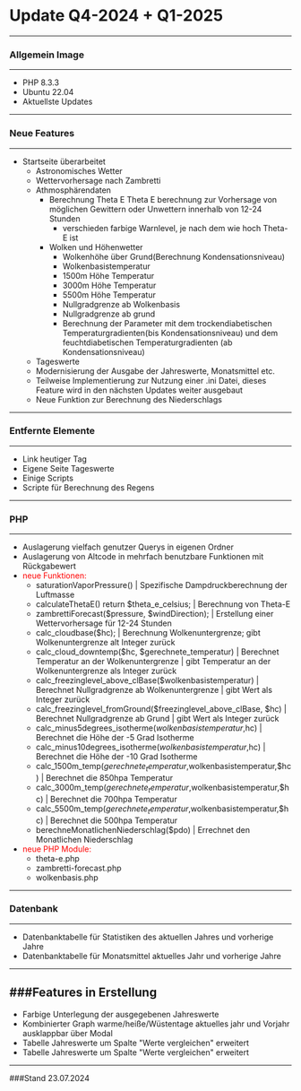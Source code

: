 # Update Q4-2024 + Q1-2025
---
### Allgemein Image
---
- PHP 8.3.3 
- Ubuntu 22.04
- Aktuellste Updates

---
### Neue Features
---
- Startseite überarbeitet 
    - Astronomisches Wetter
    - Wettervorhersage nach Zambretti
    - Athmosphärendaten
        - Berechnung Theta E
           Theta E berechnung zur Vorhersage von möglichen Gewittern oder Unwettern innerhalb von 12-24 Stunden
            - verschieden farbige Warnlevel, je nach dem wie hoch Theta-E ist
        - Wolken und Höhenwetter
            - Wolkenhöhe über Grund(Berechnung Kondensationsniveau)
            - Wolkenbasistemperatur
            - 1500m Höhe Temperatur
            - 3000m Höhe Temperatur
            - 5500m Höhe Temperatur
            - Nullgradgrenze ab Wolkenbasis
            - Nullgradgrenze ab grund
            - Berechnung der Parameter mit dem trockendiabetischen Temperaturgradienten(bis Kondensationsniveau) und dem feuchtdiabetischen Temperaturgradienten (ab Kondensationsniveau)
    - Tageswerte
    - Modernisierung der Ausgabe der Jahreswerte, Monatsmittel etc.
    - Teilweise Implementierung zur Nutzung einer .ini Datei, dieses Feature wird in den nächsten Updates weiter ausgebaut
    - Neue Funktion zur Berechnung des Niederschlags
    

---
### Entfernte Elemente
---
- Link heutiger Tag
- Eigene Seite Tageswerte
- Einige Scripts
- Scripte für Berechnung des Regens

---
### PHP
---

- Auslagerung vielfach genutzer Querys in eigenen Ordner
- Auslagerung von Altcode in mehrfach benutzbare Funktionen mit Rückgabewert
- <span style="color:red">neue Funktionen:</span>
    - saturationVaporPressure() | Spezifische Dampdruckberechnung der Luftmasse
    - calculateThetaE() return $theta_e_celsius; | Berechnung von Theta-E
    - zambrettiForecast($pressure, $windDirection); | Erstellung einer Wettervorhersage für 12-24 Stunden
    - calc_cloudbase($hc); | Berechnung Wolkenuntergrenze; gibt Wolkenuntergrenze alt Integer zurück
    - calc_cloud_downtemp($hc, $gerechnete_temperatur) | Berechnet Temperatur an der Wolkenuntergrenze | gibt Temperatur an der Wolkenuntergrenze als Integer zurück
    - calc_freezinglevel_above_clBase($wolkenbasistemperatur) | Berechnet Nullgradgrenze ab Wolkenuntergrenze | gibt Wert als Integer zurück
    - calc_freezinglevel_fromGround($freezinglevel_above_clBase, $hc) | Berechnet Nullgradgrenze ab Grund | gibt Wert als Integer zurück
    - calc_minus5degrees_isotherme($wolkenbasistemperatur,$hc) | Berechnet die Höhe der -5 Grad Isotherme 
    - calc_minus10degrees_isotherme($wolkenbasistemperatur,$hc) | Berechnet die Höhe der -10 Grad Isotherme 
    - calc_1500m_temp($gerechnete_temperatur,$wolkenbasistemperatur,$hc) | Berechnet die 850hpa Temperatur
    - calc_3000m_temp($gerechnete_temperatur,$wolkenbasistemperatur,$hc) | Berechnet die 700hpa Temperatur
    - calc_5500m_temp($gerechnete_temperatur,$wolkenbasistemperatur,$hc) | Berechnet die 500hpa Temperatur
    - berechneMonatlichenNiederschlag($pdo) | Errechnet den Monatlichen Niederschlag
- <span style="color:red">neue PHP Module:</span>
    - theta-e.php
    - zambretti-forecast.php
    - wolkenbasis.php

---
### Datenbank
---
- Datenbanktabelle für Statistiken des aktuellen Jahres und vorherige Jahre
- Datenbanktabelle für Monatsmittel aktuelles Jahr und vorherige Jahre

---
###Features in Erstellung
---

- Farbige Unterlegung der ausgegebenen Jahreswerte
- Kombinierter Graph warme/heiße/Wüstentage aktuelles jahr und Vorjahr ausklappbar über Modal
- Tabelle Jahreswerte um Spalte "Werte vergleichen" erweitert
- Tabelle Jahreswerte um Spalte "Werte vergleichen" erweitert

---
###Stand 23.07.2024
